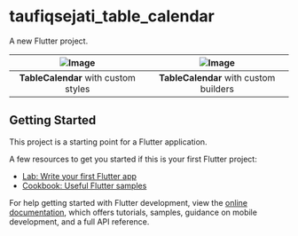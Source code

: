 # taufiqsejati_table_calendar

A new Flutter project.

| ![Image](https://github.com/taufiqsejati/Taufiqsejati_Table_Calendar/table_calendar_styles.gif) | ![Image](https://github.com/taufiqsejati/Taufiqsejati_Table_Calendar/table_calendar_builders.gif) |
| :---------------------------------------------------------------------------------------------: | :-----------------------------------------------------------------------------------------------: |
|                              **TableCalendar** with custom styles                               |                              **TableCalendar** with custom builders                               |

## Getting Started

This project is a starting point for a Flutter application.

A few resources to get you started if this is your first Flutter project:

- [Lab: Write your first Flutter app](https://docs.flutter.dev/get-started/codelab)
- [Cookbook: Useful Flutter samples](https://docs.flutter.dev/cookbook)

For help getting started with Flutter development, view the
[online documentation](https://docs.flutter.dev/), which offers tutorials,
samples, guidance on mobile development, and a full API reference.

